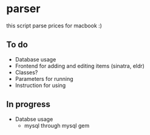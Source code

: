 # parser

this script parse prices for macbook :)

## To do
* Database usage
* Frontend for adding and editing items (sinatra, eldr)
* Classes?
* Parameters for running
* Instruction for using

## In progress
* Databse usage
  * mysql through mysql gem

